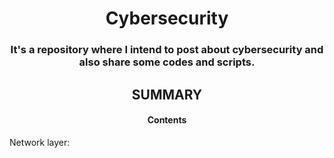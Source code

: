 <h1 align="center">Cybersecurity</h1> 
<h3 align="center">It's a repository where I intend to post about cybersecurity and also share some codes and scripts.</h3>

##
<h2 align="center">SUMMARY</h2>
<h4 align="center">Contents</h4>
Network layer:
